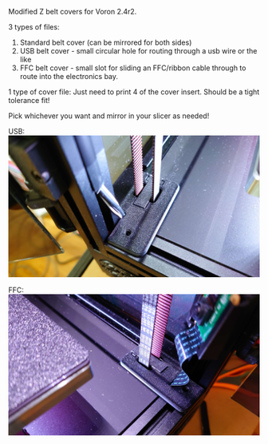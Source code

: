 Modified Z belt covers for Voron 2.4r2.

3 types of files:
1) Standard belt cover (can be mirrored for both sides)
2) USB belt cover - small circular hole for routing through a usb wire or the like
3) FFC belt cover - small slot for sliding an FFC/ribbon cable through to route into the electronics bay.

1 type of cover file:
Just need to print 4 of the cover insert.  Should be a tight tolerance fit!

Pick whichever you want and mirror in your slicer as needed!  

USB:
![USB belt cover](https://github.com/oogoom/Voron-Mods/blob/main/Z%20Belt%20Covers/images/DSC_0094.jpg)

FFC:
![FFC belt cover](https://github.com/oogoom/Voron-Mods/blob/main/Z%20Belt%20Covers/images/DSC_0095.jpg)

